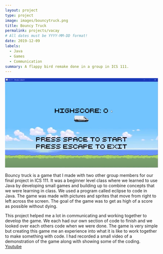 ```yaml
---
layout: project
type: project
image: images/bouncytruck.png
title: Bouncy Truck
permalink: projects/vacay
# All dates must be YYYY-MM-DD format!
date: 2019-12-09
labels:
  - Java
  - Games
  - Communication
summary: A flappy bird remake done in a group in ICS 111.
---
```


<img class="ui medium right floated rounded image" src="../images/bouncytruck.png">

Bouncy truck is a game that I made with two other group members for our final project in ICS 111. It was a beginner level class where we learned to use Java by developing small games and building up to combine concepts that we were learning in class. We used a program called eclipse to code in Java. The game was made with pictures and sprites that move from right to left across the screen. The goal of the game was to get as high of a score as possible without dying. 

This project helped me a lot in communicating and working together to develop the game. We each had our own section of code to finish and we looked over each others code when we were done. The game is very simple but creating this game me an experience into what it is like to work together to make something with code. I had recorded a small video of a demonstration of the game along with showing some of the coding. [Youtube](https://youtu.be/2mCz_iQhE2A)
